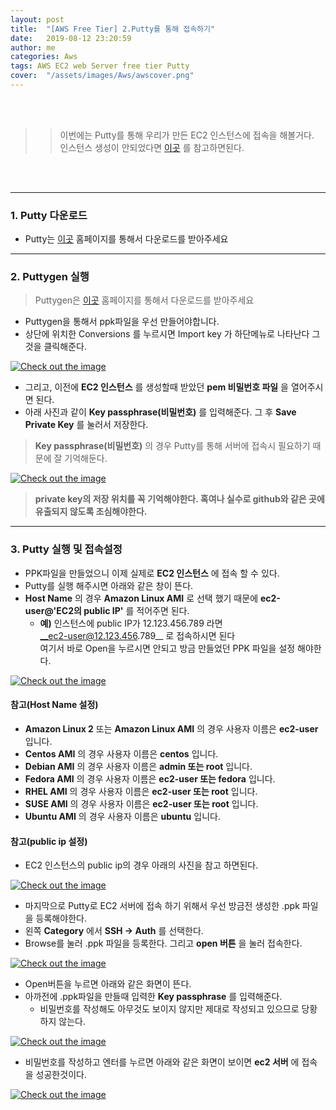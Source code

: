 ```yaml
---
layout: post
title:  "[AWS Free Tier] 2.Putty를 통해 접속하기"
date:   2019-08-12 23:20:59
author: me
categories: Aws
tags: AWS EC2 web Server free tier Putty
cover:  "/assets/images/Aws/awscover.png"
---
```


<br />
<br />

>> 이번에는 Putty를 통해 우리가 만든 EC2 인스턴스에 접속을 해볼거다. <br>
>> 인스턴스 생성이 안되었다면 <a href="https://doorisopen.github.io/aws/2019/08/11/AWS-freetier-ec2.html">이곳</a> 를 참고하면된다.

<br />
<br />


<hr />


### 1. Putty 다운로드
* Putty는 <a href="https://putty.ko.softonic.com/">이곳</a> 홈페이지를 통해서 다운로드를 받아주세요


<hr />


### 2. Puttygen 실행
> Puttygen은 <a href="https://www.puttygen.com/">이곳</a> 홈페이지를 통해서 다운로드를 받아주세요

* Puttygen을 통해서 ppk파일을 우선 만들어야합니다.
* 상단에 위치한 Conversions 를 누르시면 Import key 가 하단메뉴로 나타난다 그것을 클릭해준다. 
<a href="{{ site.aws_img }}/freetier_putty_1.JPG" data-lightbox="falcon9-large" data-title="Check out the image">
  <img src="{{ site.aws_img }}/freetier_putty_1.JPG" title="Check out the image">
</a>

* 그리고, 이전에 __EC2 인스턴스__ 를 생성할때 받았던 __pem 비밀번호 파일__ 을 열어주시면 된다. 
* 아래 사진과 같이 __Key passphrase(비밀번호)__ 를 입력해준다. 그 후 __Save Private Key__ 를 눌러서 저장한다.

> __Key passphrase(비밀번호)__ 의 경우 Putty를 통해 서버에 접속시 필요하기 때문에 잘 기억해둔다.

<a href="{{ site.aws_img }}/freetier_putty_2.JPG" data-lightbox="falcon9-large" data-title="Check out the image">
  <img src="{{ site.aws_img }}/freetier_putty_2.JPG" title="Check out the image">
</a>

> __private key의 저장 위치를 꼭 기억해야한다. 혹여나 실수로 github와 같은 곳에 유출되지 않도록 조심해야한다.__


<hr />


### 3. Putty 실행 및 접속설정

* PPK파일을 만들었으니 이제 실제로 __EC2 인스턴스__ 에 접속 할 수 있다.
* Putty를 실행 해주시면 아래와 같은 창이 뜬다.
* __Host Name__ 의 경우 __Amazon Linux AMI__ 로 선택 했기 때문에 __ec2-user@'EC2의 public IP'__ 를 적어주면 된다.
  * __예)__
    인스턴스에 public IP가 12.123.456.789 라면<br>
    __ec2-user@12.123.456.789__ 로 접속하시면 된다<br>
    여기서 바로 Open을 누르시면 안되고 방금 만들었던 PPK 파일을 설정 해야한다.
<a href="{{ site.aws_img }}/freetier_putty_3.JPG" data-lightbox="falcon9-large" data-title="Check out the image">
  <img src="{{ site.aws_img }}/freetier_putty_3.JPG" title="Check out the image">
</a>

#### __참고(Host Name 설정)__
* __Amazon Linux 2__ 또는 __Amazon Linux AMI__ 의 경우 사용자 이름은 __ec2-user__ 입니다.
* __Centos AMI__ 의 경우 사용자 이름은 __centos__ 입니다.
* __Debian AMI__ 의 경우 사용자 이름은 __admin 또는 root__ 입니다.
* __Fedora AMI__ 의 경우 사용자 이름은 __ec2-user 또는 fedora__ 입니다.
* __RHEL AMI__ 의 경우 사용자 이름은 __ec2-user 또는 root__ 입니다.
* __SUSE AMI__ 의 경우 사용자 이름은 __ec2-user 또는 root__ 입니다.
* __Ubuntu AMI__ 의 경우 사용자 이름은 __ubuntu__ 입니다.


#### __참고(public ip 설정)__
* EC2 인스턴스의 public ip의 경우 아래의 사진을 참고 하면된다. 
<a href="{{ site.aws_img }}/freetier_putty_3_1.JPG" data-lightbox="falcon9-large" data-title="Check out the image">
  <img src="{{ site.aws_img }}/freetier_putty_3_1.JPG" title="Check out the image">
</a>


* 마지막으로 Putty로 EC2 서버에 접속 하기 위해서 우선 방금전 생성한 .ppk 파일을 등록해야한다.
* 왼쪽 __Category__ 에서 __SSH -> Auth__ 를 선택한다.
* Browse를 눌러 .ppk 파일을 등록한다. 그리고 __open 버튼__ 을 눌러 접속한다.
<a href="{{ site.aws_img }}/freetier_putty_4.JPG" data-lightbox="falcon9-large" data-title="Check out the image">
  <img src="{{ site.aws_img }}/freetier_putty_4.JPG" title="Check out the image">
</a>

* Open버튼을 누르면 아래와 같은 화면이 뜬다. 
* 아까전에 .ppk파일을 만들때 입력한 __Key passphrase__ 를 입력해준다.
  + 비밀번호를 작성해도 아무것도 보이지 않지만 제대로 작성되고 있으므로 당황하지 않는다.
<a href="{{ site.aws_img }}/freetier_putty_5.JPG" data-lightbox="falcon9-large" data-title="Check out the image">
  <img src="{{ site.aws_img }}/freetier_putty_5.JPG" title="Check out the image">
</a>

* 비밀번호를 작성하고 엔터를 누르면 아래와 같은 화면이 보이면 __ec2 서버__ 에 접속을 성공한것이다.
<a href="{{ site.aws_img }}/freetier_putty_6.JPG" data-lightbox="falcon9-large" data-title="Check out the image">
  <img src="{{ site.aws_img }}/freetier_putty_6.JPG" title="Check out the image">
</a>